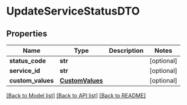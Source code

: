 # UpdateServiceStatusDTO

## Properties
Name | Type | Description | Notes
------------ | ------------- | ------------- | -------------
**status_code** | **str** |  | [optional] 
**service_id** | **str** |  | [optional] 
**custom_values** | [**CustomValues**](CustomValues.md) |  | [optional] 

[[Back to Model list]](../README.md#documentation-for-models) [[Back to API list]](../README.md#documentation-for-api-endpoints) [[Back to README]](../README.md)

